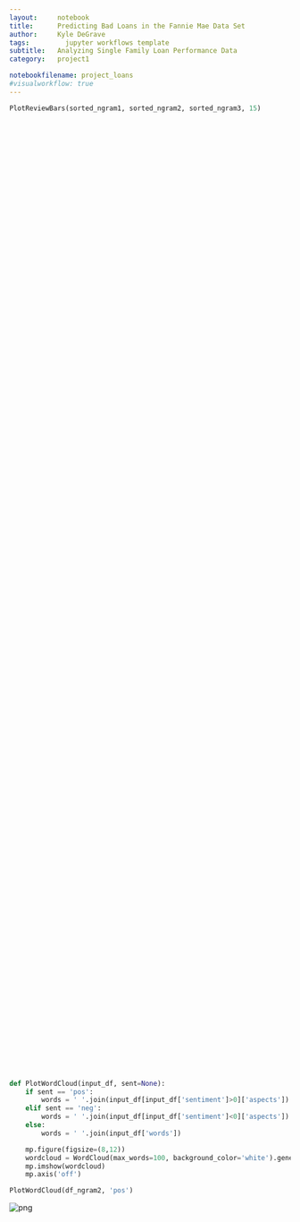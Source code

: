 ```yaml
---
layout:     notebook
title:      Predicting Bad Loans in the Fannie Mae Data Set
author:     Kyle DeGrave
tags: 		  jupyter workflows template
subtitle:   Analyzing Single Family Loan Performance Data
category:   project1

notebookfilename: project_loans
#visualworkflow: true
---
```


```python
PlotReviewBars(sorted_ngram1, sorted_ngram2, sorted_ngram3, 15)
```


<div id="4be7ea3a-ed3a-4cc9-9389-7d8ccfb373ff" style="height: 500px; width: 780px;" class="plotly-graph-div"></div><script type="text/javascript">require(["plotly"], function(Plotly) { window.PLOTLYENV=window.PLOTLYENV || {};window.PLOTLYENV.BASE_URL="https://plot.ly";Plotly.newPlot("4be7ea3a-ed3a-4cc9-9389-7d8ccfb373ff", [{"x": ["car", "service", "experience", "courtesy", "vehicle", "chevrolet", "customer", "dealership", "work", "honda", "time", "motorcar", "sale", "deal", "thanks", "crap", "scam", "mistake", "trouble", "fault", "liar", "fix", "drop", "complaint", "engine", "hate", "accident", "damage", "rude", "problem"], "orientation": "v", "y": [1035.97, 816.24, 695.75, 567.56, 459.09, 407.96, 398.33, 329.99, 325.28, 317.11, 314.29, 308.14, 290.36, 289.48, 273.46, -4.28, -4.48, -4.76, -5.17, -5.5, -5.58, -5.73, -5.91, -5.98, -8.68, -9.49, -10.16, -14.72, -16.35, -52.43], "name": "importance", "type": "bar", "text": "", "marker": {"line": {"width": 1, "color": "rgba(255, 153, 51, 1.0)"}, "color": "rgba(255, 153, 51, 0.6)"}}], {"width": 780, "paper_bgcolor": "#F5F6F9", "xaxis1": {"zerolinecolor": "#E1E5ED", "tickfont": {"color": "#4D5663"}, "titlefont": {"color": "#4D5663"}, "title": "Aspects", "showgrid": true, "gridcolor": "#E1E5ED"}, "height": 500, "yaxis1": {"zerolinecolor": "#E1E5ED", "tickfont": {"color": "#4D5663"}, "titlefont": {"color": "#4D5663"}, "title": "Importance", "showgrid": true, "gridcolor": "#E1E5ED"}, "titlefont": {"color": "#4D5663"}, "legend": {"bgcolor": "#F5F6F9", "font": {"color": "#4D5663"}}, "margin": {"r": 80, "t": 40, "b": 90, "l": 80}, "plot_bgcolor": "#F5F6F9"}, {"linkText": "Export to plot.ly", "showLink": true})});</script>



<div id="ae6ea20e-1712-4e94-975a-2ba250c41e58" style="height: 600px; width: 780px;" class="plotly-graph-div"></div><script type="text/javascript">require(["plotly"], function(Plotly) { window.PLOTLYENV=window.PLOTLYENV || {};window.PLOTLYENV.BASE_URL="https://plot.ly";Plotly.newPlot("ae6ea20e-1712-4e94-975a-2ba250c41e58", [{"x": ["courtesy_chevrolet", "customer_service", "great_experience", "motorcar_honda", "new_car", "would_recommend", "highly_recommend", "buying_experience", "make_sure", "great_service", "car_buying", "tim_jackson", "definitely_recommend", "friend_family", "made_sure", "far_worst", "pay_payment", "fix_problem", "wrong_car", "worst_place", "could_happier", "really_bad", "tire_pressure", "horrible_experience", "horrible_service", "worst_customer", "worst_dealership", "bad_experience", "worst_service", "worst_experience"], "orientation": "v", "y": [383.78, 206.65, 164.23, 158.75, 151.33, 137.58, 134.08, 125.71, 125.16, 109.83, 101.17, 101.16, 98.32, 92.66, 90.29, -3.73, -3.85, -3.88, -3.93, -3.95, -4.39, -4.46, -5.06, -5.42, -5.86, -6.6, -6.82, -6.82, -6.93, -9.84], "name": "importance", "type": "bar", "text": "", "marker": {"line": {"width": 1, "color": "rgba(255, 153, 51, 1.0)"}, "color": "rgba(255, 153, 51, 0.6)"}}], {"width": 780, "paper_bgcolor": "#F5F6F9", "xaxis1": {"zerolinecolor": "#E1E5ED", "tickfont": {"color": "#4D5663"}, "titlefont": {"color": "#4D5663"}, "title": "Aspects", "showgrid": true, "gridcolor": "#E1E5ED"}, "height": 600, "yaxis1": {"zerolinecolor": "#E1E5ED", "tickfont": {"color": "#4D5663"}, "titlefont": {"color": "#4D5663"}, "title": "Importance", "showgrid": true, "gridcolor": "#E1E5ED"}, "titlefont": {"color": "#4D5663"}, "legend": {"bgcolor": "#F5F6F9", "font": {"color": "#4D5663"}}, "margin": {"r": 80, "t": 40, "b": 160, "l": 80}, "plot_bgcolor": "#F5F6F9"}, {"linkText": "Export to plot.ly", "showLink": true})});</script>



<div id="c2eb6374-8d68-4730-9308-9b66e6a15d76" style="height: 600px; width: 780px;" class="plotly-graph-div"></div><script type="text/javascript">require(["plotly"], function(Plotly) { window.PLOTLYENV=window.PLOTLYENV || {};window.PLOTLYENV.BASE_URL="https://plot.ly";Plotly.newPlot("c2eb6374-8d68-4730-9308-9b66e6a15d76", [{"x": ["car_buying_experience", "great_customer_service", "would_definitely_recommend", "would_highly_recommend", "recommend_courtesy_chevrolet", "excellent_customer_service", "experience_courtesy_chevrolet", "recommend_friend_family", "would_recommend_anyone", "best_car_buying", "free_oil_change", "made_u_feel", "definitely_recommend_dealership", "would_recommend_dealership", "recommend_family_friend", "bad_customer_service", "many_bad_experience", "buying_car_always", "check_engine_light", "horrible_customer_service", "worst_service_ever", "worst_service_department", "pressure_sale_tactic", "never_felt_like", "high_pressure_sale", "poor_customer_service", "worst_dealership_ever", "terrible_customer_service", "worst_experience_ever", "worst_customer_service"], "orientation": "v", "y": [82.9, 66.39, 63.48, 59.34, 53.28, 36.58, 34.22, 31.03, 30.86, 30.17, 23.75, 23.3, 23.04, 21.53, 21.15, -1.93, -2.06, -2.17, -2.2, -2.26, -2.3, -2.36, -2.38, -2.51, -2.55, -3.05, -3.06, -3.09, -3.55, -6.6], "name": "importance", "type": "bar", "text": "", "marker": {"line": {"width": 1, "color": "rgba(255, 153, 51, 1.0)"}, "color": "rgba(255, 153, 51, 0.6)"}}], {"width": 780, "paper_bgcolor": "#F5F6F9", "xaxis1": {"zerolinecolor": "#E1E5ED", "tickfont": {"color": "#4D5663"}, "titlefont": {"color": "#4D5663"}, "title": "Aspects", "showgrid": true, "gridcolor": "#E1E5ED"}, "height": 600, "yaxis1": {"zerolinecolor": "#E1E5ED", "tickfont": {"color": "#4D5663"}, "titlefont": {"color": "#4D5663"}, "title": "Importance", "showgrid": true, "gridcolor": "#E1E5ED"}, "titlefont": {"color": "#4D5663"}, "legend": {"bgcolor": "#F5F6F9", "font": {"color": "#4D5663"}}, "margin": {"r": 80, "t": 40, "b": 230, "l": 80}, "plot_bgcolor": "#F5F6F9"}, {"linkText": "Export to plot.ly", "showLink": true})});</script>



```python
def PlotWordCloud(input_df, sent=None):
    if sent == 'pos':
        words = ' '.join(input_df[input_df['sentiment']>0]['aspects'])
    elif sent == 'neg':
        words = ' '.join(input_df[input_df['sentiment']<0]['aspects'])
    else:
        words = ' '.join(input_df['words'])

    mp.figure(figsize=(8,12))
    wordcloud = WordCloud(max_words=100, background_color='white').generate(words)
    mp.imshow(wordcloud)
    mp.axis('off')
```


```python
PlotWordCloud(df_ngram2, 'pos')
```


![png](output_39_0.png)



```python

```
